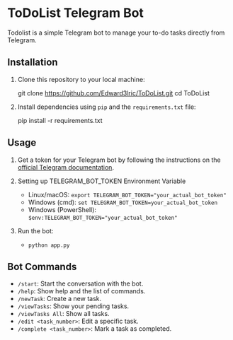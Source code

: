 # ToDoList Telegram Bot

Todolist is a simple Telegram bot to manage your to-do tasks directly from Telegram.

## Installation

1. Clone this repository to your local machine:

   git clone https://github.com/Edward3lric/ToDoList.git
   cd ToDoList

2. Install dependencies using `pip` and the `requirements.txt` file:

   pip install -r requirements.txt

## Usage

1. Get a token for your Telegram bot by following the instructions on the [official Telegram documentation](https://core.telegram.org/bots).

2. Setting up TELEGRAM_BOT_TOKEN Environment Variable

    - Linux/macOS: `export TELEGRAM_BOT_TOKEN="your_actual_bot_token"`
    - Windows (cmd): `set TELEGRAM_BOT_TOKEN=your_actual_bot_token`
    - Windows (PowerShell): `$env:TELEGRAM_BOT_TOKEN="your_actual_bot_token"`

3. Run the bot:
   - `python app.py`

## Bot Commands

- `/start`: Start the conversation with the bot.
- `/help`: Show help and the list of commands.
- `/newTask`: Create a new task.
- `/viewTasks`: Show your pending tasks.
- `/viewTasks All`: Show all tasks.
- `/edit <task_number>`: Edit a specific task.
- `/complete <task_number>`: Mark a task as completed.
